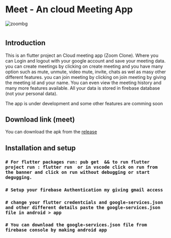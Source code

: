 # Meet - An cloud Meeting App

![zoombg](https://user-images.githubusercontent.com/81036521/179223352-022790ea-65b6-485b-8dca-ecf92254c8be.png)
#
## Introduction
This is an flutter project an Cloud meeting app (Zoom Clone). Where you can Login and logout with your google account and save your meeting data. you can create meetings by clicking on create meeting and you have many option such as mute, unmute, video mute, invite, chats as wel as masy other different features. you can join meeting by clicking on join meeting by giving the meeting id and your name. You can even view the meeting history and many more features available. All your data is stored in firebase database (not your personal data).

The app is under development and some other features are comming soon

## Download link (meet)

You can download the apk from the [release](https://github.com/AadrianLeo/Meet-Cloud-Meeting-App/releases/tag/v1.0.0)

## Installation and setup

### `# For flutter packages run: pub get  && to run flutter project run : flutter run  or in vscode click on run from the banner and click on run without debugging or start degugging.`

### `# Setup your firebase Authentication my giving gmail access`

### `# change your flutter credentcials and google-services.json and other different details paste the google-services.json file in android > app`

### `# You can download the google-services.json file from firebase console by making android app`
